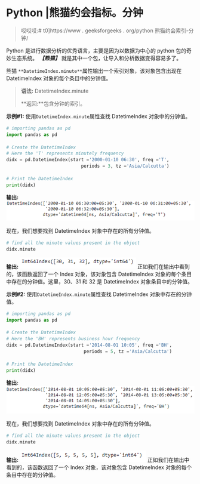# Python |熊猫约会指标。分钟

> 哎哎哎:# t0]https://www . geeksforgeeks . org/python 熊猫约会索引-分钟/

Python 是进行数据分析的优秀语言，主要是因为以数据为中心的 python 包的奇妙生态系统。 ***【熊猫】*** 就是其中一个包，让导入和分析数据变得容易多了。

熊猫 `**DatetimeIndex.minute**`属性输出一个索引对象，该对象包含出现在 DatetimeIndex 对象的每个条目中的分钟值。

> **语法:** DatetimeIndex.minute
> 
> **返回:**包含分钟的索引。

**示例#1:** 使用`DatetimeIndex.minute`属性查找 DatetimeIndex 对象中的分钟值。

```py
# importing pandas as pd
import pandas as pd

# Create the DatetimeIndex
# Here the 'T' represents minutely frequency
didx = pd.DatetimeIndex(start ='2000-01-10 06:30', freq ='T', 
                            periods = 3, tz ='Asia/Calcutta')

# Print the DatetimeIndex
print(didx)
```

**输出:**
![](img/9a4b5098222f7a65600be9530fc0a6bf.png)

现在，我们想要找到 DatetimeIndex 对象中存在的所有分钟值。

```py
# find all the minute values present in the object
didx.minute
```

**输出:**
![](img/3f330ff72db1936720a13bc43f9af63a.png)
正如我们在输出中看到的，该函数返回了一个 Index 对象，该对象包含 DatetimeIndex 对象的每个条目中存在的分钟值。这里，30、31 和 32 是 DatetimeIndex 对象条目中的分钟值。

**示例#2:** 使用`DatetimeIndex.minute`属性查找 DatetimeIndex 对象中存在的分钟值。

```py
# importing pandas as pd
import pandas as pd

# Create the DatetimeIndex
# Here the 'BH' represents business hour frequency
didx = pd.DatetimeIndex(start ='2014-08-01 10:05', freq ='BH',
                             periods = 5, tz ='Asia/Calcutta')

# Print the DatetimeIndex
print(didx)
```

**输出:**
![](img/ae7a2ac4b0b958c96864db606381a497.png)

现在，我们想要找到 DatetimeIndex 对象中存在的所有分钟值。

```py
# find all the minute values present in the object
didx.minute
```

**输出:**
![](img/06770e3dda31524f293b24862386210f.png)
正如我们在输出中看到的，该函数返回了一个 Index 对象，该对象包含 DatetimeIndex 对象的每个条目中存在的分钟值。